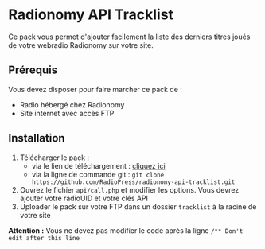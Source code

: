 # Radionomy API Tracklist

Ce pack vous permet d'ajouter facilement la liste des derniers titres joués de votre webradio Radionomy sur votre site.

## Prérequis

Vous devez disposer pour faire marcher ce pack de :

* Radio hébergé chez Radionomy
* Site internet avec accès FTP

## Installation

1. Télécharger le pack :
    * via le lien de téléchargement : [cliquez ici](https://github.com/RadioPress/radionomy-api-tracklist/archive/master.zip)
    * via la ligne de commande git : `git clone https://github.com/RadioPress/radionomy-api-tracklist.git`
1. Ouvrez le fichier `api/call.php` et modifier les options. Vous devrez ajouter votre radioUID et votre clés API
1. Uploader le pack sur votre FTP dans un dossier `tracklist` à la racine de votre site

**Attention :** Vous ne devez pas modifier le code après la ligne `/** Don't edit after this line`
